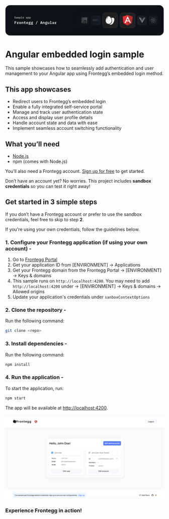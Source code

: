 ![Angular Embedded Login Banner](/src/assets/angular-banner.png)

# Angular embedded login sample

This sample showcases how to seamlessly add authentication and user management to your Angular app using Frontegg’s embedded login method.

## This app showcases

- Redirect users to Frontegg’s embedded login
- Enable a fully integrated self-service portal
- Manage and track user authentication state
- Access and display user profile details
- Handle account state and data with ease
- Implement seamless account switching functionality

## What you’ll need

- [Node.js](https://nodejs.org)
- npm (comes with Node.js)

You’ll also need a Frontegg account. [Sign up for free](https://frontegg-prod.us.frontegg.com/oauth/account/sign-up) to get started.

Don’t have an account yet? No worries. This project includes **sandbox credentials** so you can test it right away!


## Get started in 3 simple steps

If you don’t have a Frontegg account or prefer to use the sandbox credentials, feel free to skip to step **2**.

If you're using your own credentials, follow the guidelines below.

### 1. Configure your Frontegg application (if using your own account) -

1. Go to [Frontegg Portal](https://portal.frontegg.com/)
2. Get your application ID from [ENVIRONMENT] → Applications
3. Get your Frontegg domain from the Frontegg Portal → [ENVIRONMENT] → Keys & domains
4. This sample runs on `http://localhost:4200`. You may need to add `http://localhost:4200` under → [ENVIRONMENT] → Keys & domains → Allowed origins
5. Update your application's credentials under `sanboxContextOptions`

### 2. Clone the repository - 

Run the following command:

```bash
git clone <repo>
```

### 3. Install dependencies -

Run the following command:

```bash
npm install
```

### 4. Run the application -

To start the application, run:

```bash
npm start
```

The app will be available at [http://localhost:4200](http://localhost:4200).

![Angular sample](/src/assets/sample-angular.png)

### Experience Frontegg in action!